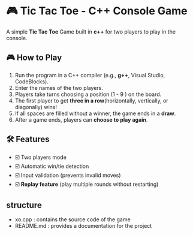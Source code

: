 # 🎮 Tic Tac Toe - C++ Console Game

A simple **Tic Tac Toe** Game built in **c++** for two players to play in the console.


## 🎮 How to Play

1. Run the program in a C++ compiler (e.g., **g++**, Visual Studio, CodeBlocks).
2. Enter the names of the two players.
3. Players take turns choosing a position (1 - 9 ) on the board.
4. The first player to get **three in a row**(horizontally, vertically, or diagonally) wins!
5. If all spaces are filled without a winner, the game ends in a **draw**.
6. After a game ends, players can **choose to play again**.

## 🛠️ Features
- ☑️ Two players mode
- ☑️ Automatic win/tie detection
- ☑️ Input validation (prevents invalid moves)
- ☑️ **Replay feature** (play multiple rounds without restarting)

## structure 
- xo.cpp : contains the source code of the game
- README.md : provides a documentation for the project
